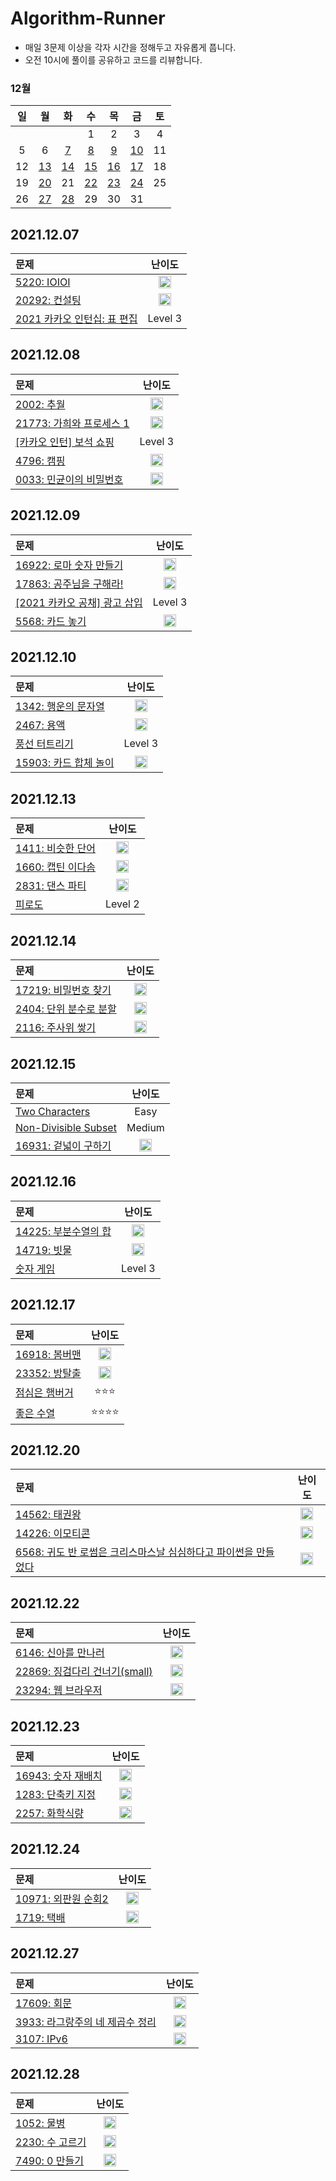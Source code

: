 # Algorithm-Runner
- 매일 3문제 이상을 각자 시간을 정해두고 자유롭게 풉니다.
- 오전 10시에 풀이를 공유하고 코드를 리뷰합니다.

### 12월
|일|월|화|수|목|금|토|
|:-:|:-:|:-:|:-:|:-:|:-:|:-:|
||||1|2|3|4|
|5|6|[7](#20211207)|[8](#20211208)|[9](#20211209)|[10](#20211210)|11|
|12|[13](#20211213)|[14](#20211214)|[15](#20211215)|[16](#20211216)|[17](#20211217)|18|
|19|[20](#20211220)|21|[22](#20211222)|[23](#20211223)|[24](#20211224)|25|
|26|[27](#20211227)|[28](#20211228)|29|30|31||

## 2021.12.07
|문제|난이도|
|:--|:-:|
|[5220: IOIOI](https://www.acmicpc.net/problem/5525)|<img src="https://static.solved.ac/tier_small/9.svg" width="20" height="20">|
|[20292: 컨설팅](https://www.acmicpc.net/problem/20292)|<img src="https://static.solved.ac/tier_small/12.svg" width="20" height="20">|
|[2021 카카오 인턴십: 표 편집](https://programmers.co.kr/learn/courses/30/lessons/81303)|Level 3|

## 2021.12.08
|문제|난이도|
|:--|:-:|
|[2002: 추월](https://www.acmicpc.net/problem/2002)|<img src="https://static.solved.ac/tier_small/10.svg" width="20" height="20">|
|[21773: 가희와 프로세스 1](https://www.acmicpc.net/problem/21773)|<img src="https://static.solved.ac/tier_small/11.svg" width="20" height="20">|
|[[카카오 인턴] 보석 쇼핑](https://programmers.co.kr/learn/courses/30/lessons/67258)|Level 3|
|[4796: 캠핑](https://www.acmicpc.net/problem/4796)|<img src="https://static.solved.ac/tier_small/6.svg" width="20" height="20">|
|[0033: 민균이의 비밀번호](https://www.acmicpc.net/problem/9933)|<img src="https://static.solved.ac/tier_small/5.svg" width="20" height="20">|

## 2021.12.09
|문제|난이도|
|:--|:-:|
|[16922: 로마 숫자 만들기](https://www.acmicpc.net/problem/16922)|<img src="https://static.solved.ac/tier_small/8.svg" width="20" height="20">|
|[17863: 공주님을 구해라!](https://www.acmicpc.net/problem/17836)|<img src="https://static.solved.ac/tier_small/11.svg" width="20" height="20">|
|[[2021 카카오 공채] 광고 삽입](https://programmers.co.kr/learn/courses/30/lessons/72414)|Level 3|
|[5568: 카드 놓기](https://www.acmicpc.net/problem/5568)|<img src="https://static.solved.ac/tier_small/6.svg" width="20" height="20">|

## 2021.12.10
|문제|난이도|
|:--|:-:|
|[1342: 행운의 문자열](https://www.acmicpc.net/problem/1342)|<img src="https://static.solved.ac/tier_small/10.svg" width="20" height="20">|
|[2467: 용액](https://www.acmicpc.net/problem/2467)|<img src="https://static.solved.ac/tier_small/11.svg" width="20" height="20">|
|[풍선 터트리기](https://programmers.co.kr/learn/courses/30/lessons/68646)|Level 3|
|[15903: 카드 합체 놀이](https://www.acmicpc.net/problem/15903)|<img src="https://static.solved.ac/tier_small/9.svg" width="20" height="20">|

## 2021.12.13
|문제|난이도|
|:--|:-:|
|[1411: 비슷한 단어](https://www.acmicpc.net/problem/1411)|<img src="https://static.solved.ac/tier_small/9.svg" width="20" height="20">|
|[1660: 캡틴 이다솜](https://www.acmicpc.net/problem/1660)|<img src="https://static.solved.ac/tier_small/9.svg" width="20" height="20">|
|[2831: 댄스 파티](https://www.acmicpc.net/problem/2831)|<img src="https://static.solved.ac/tier_small/13.svg" width="20" height="20">|
|[피로도](https://programmers.co.kr/learn/courses/30/lessons/87946)|Level 2|

## 2021.12.14
|문제|난이도|
|:--|:-:|
|[17219: 비밀번호 찾기](https://www.acmicpc.net/problem/17219)|<img src="https://static.solved.ac/tier_small/7.svg" width="20" height="20">|
|[2404: 단위 분수로 분할](https://www.acmicpc.net/problem/2404)|<img src="https://static.solved.ac/tier_small/10.svg" width="20" height="20">|
|[2116: 주사위 쌓기](https://www.acmicpc.net/problem/2116)|<img src="https://static.solved.ac/tier_small/11.svg" width="20" height="20">|

## 2021.12.15
|문제|난이도|
|:--|:-:|
|[Two Characters](https://www.hackerrank.com/challenges/two-characters/problem?isFullScreen=true)|Easy|
|[Non-Divisible Subset](https://www.hackerrank.com/challenges/non-divisible-subset/problem?isFullScreen=true)|Medium|
|[16931: 겉넓이 구하기](https://www.acmicpc.net/problem/16931)|<img src="https://static.solved.ac/tier_small/9.svg" width="20" height="20">|

## 2021.12.16
|문제|난이도|
|:--|:-:|
|[14225: 부분수열의 합](https://www.acmicpc.net/problem/14225)|<img src="https://static.solved.ac/tier_small/10.svg" width="20" height="20">|
|[14719: 빗물](https://www.acmicpc.net/problem/14719)|<img src="https://static.solved.ac/tier_small/11.svg" width="20" height="20">|
|[숫자 게임](https://programmers.co.kr/learn/courses/30/lessons/12987)|Level 3|

## 2021.12.17
|문제|난이도|
|:--|:-:|
|[16918: 봄버맨](https://www.acmicpc.net/problem/16918)|<img src="https://static.solved.ac/tier_small/10.svg" width="20" height="20">|
|[23352: 방탈출](https://www.acmicpc.net/problem/23352)|<img src="https://static.solved.ac/tier_small/11.svg" width="20" height="20">|
|[점심은 햄버거](https://level.goorm.io/exam/43164/%EC%A0%90%EC%8B%AC%EC%9D%80-%ED%96%84%EB%B2%84%EA%B1%B0/quiz/1)|⭐️⭐️⭐️|
|[좋은 수열](https://level.goorm.io/exam/43210/%EC%A2%8B%EC%9D%80-%EC%88%98%EC%97%B4/quiz/1)|⭐️⭐️⭐️⭐️|

## 2021.12.20
|문제|난이도|
|:--|:-:|
|[14562: 태권왕](https://www.acmicpc.net/problem/14562)|<img src="https://static.solved.ac/tier_small/8.svg" width="20" height="20">|
|[14226: 이모티콘](https://www.acmicpc.net/problem/14226)|<img src="https://static.solved.ac/tier_small/11.svg" width="20" height="20">|
|[6568: 귀도 반 로썸은 크리스마스날 심심하다고 파이썬을 만들었다](https://www.acmicpc.net/problem/6568)|<img src="https://static.solved.ac/tier_small/11.svg" width="20" height="20">|

## 2021.12.22
|문제|난이도|
|:--|:-:|
|[6146: 신아를 만나러](https://www.acmicpc.net/problem/6146)|<img src="https://d2gd6pc034wcta.cloudfront.net/tier/10.svg" width="20" height="20">|
|[22869: 징검다리 건너기(small)](https://www.acmicpc.net/problem/22869)|<img src="https://d2gd6pc034wcta.cloudfront.net/tier/10.svg" width="20" height="20">|
|[23294: 웹 브라우저](https://www.acmicpc.net/problem/23294)|<img src="https://d2gd6pc034wcta.cloudfront.net/tier/12.svg" width="20" height="20">|

## 2021.12.23
|문제|난이도|
|:--|:-:|
|[16943: 숫자 재배치](https://www.acmicpc.net/problem/16943)|<img src="https://d2gd6pc034wcta.cloudfront.net/tier/10.svg" width="20" height="20">|
|[1283: 단축키 지정](https://www.acmicpc.net/problem/1283)|<img src="https://d2gd6pc034wcta.cloudfront.net/tier/8.svg" width="20" height="20">|
|[2257: 화학식량](https://www.acmicpc.net/problem/2257)|<img src="https://d2gd6pc034wcta.cloudfront.net/tier/8.svg" width="20" height="20">|

## 2021.12.24
|문제|난이도|
|:--|:-:|
|[10971: 외판원 순회2](https://www.acmicpc.net/problem/10971)|<img src="https://d2gd6pc034wcta.cloudfront.net/tier/9.svg" width="20" height="20">|
|[1719: 택배](https://www.acmicpc.net/problem/1719)|<img src="https://d2gd6pc034wcta.cloudfront.net/tier/12.svg" width="20" height="20">|

## 2021.12.27
|문제|난이도|
|:--|:-:|
|[17609: 회문](https://www.acmicpc.net/problem/17609)|<img src="https://d2gd6pc034wcta.cloudfront.net/tier/10.svg" width="20" height="20">|
|[3933: 라그랑주의 네 제곱수 정리](https://www.acmicpc.net/problem/3933)|<img src="https://d2gd6pc034wcta.cloudfront.net/tier/11.svg" width="20" height="20">|
|[3107: IPv6](https://www.acmicpc.net/problem/3107)|<img src="https://d2gd6pc034wcta.cloudfront.net/tier/11.svg" width="20" height="20">|

## 2021.12.28
|문제|난이도|
|:--|:-:|
|[1052: 물병](https://www.acmicpc.net/problem/1052)|<img src="https://d2gd6pc034wcta.cloudfront.net/tier/10.svg" width="20" height="20">|
|[2230: 수 고르기](https://www.acmicpc.net/problem/2230)|<img src="https://d2gd6pc034wcta.cloudfront.net/tier/11.svg" width="20" height="20">|
|[7490: 0 만들기](https://www.acmicpc.net/problem/7490)|<img src="https://d2gd6pc034wcta.cloudfront.net/tier/11.svg" width="20" height="20">|
